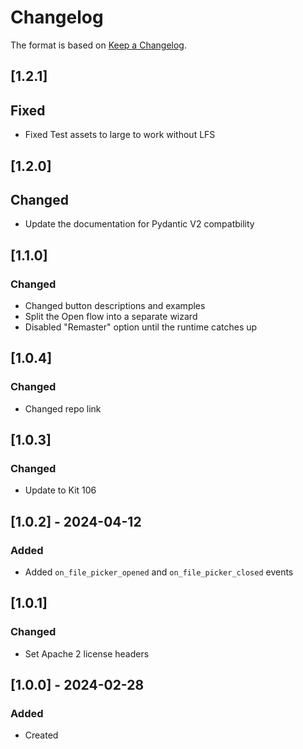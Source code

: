 # Changelog
The format is based on [Keep a Changelog](https://keepachangelog.com/en/1.0.0/).

## [1.2.1]
## Fixed
- Fixed Test assets to large to work without LFS

## [1.2.0]
## Changed
- Update the documentation for Pydantic V2 compatbility

## [1.1.0]
### Changed
- Changed button descriptions and examples
- Split the Open flow into a separate wizard
- Disabled "Remaster" option until the runtime catches up

## [1.0.4]
### Changed
- Changed repo link

## [1.0.3]
### Changed
- Update to Kit 106

## [1.0.2] - 2024-04-12
### Added
- Added `on_file_picker_opened` and `on_file_picker_closed` events

## [1.0.1]
### Changed
- Set Apache 2 license headers

## [1.0.0] - 2024-02-28
### Added
- Created
